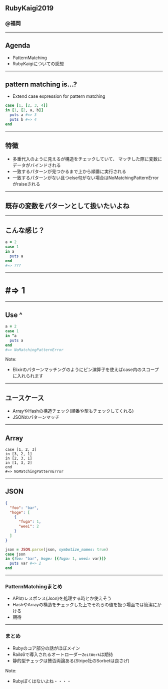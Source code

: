 ## RubyKaigi2019  
### @福岡  

---

## Agenda
- PatternMatching
- RubyKaigiについての感想

---
## pattern matching is...?

- Extend case expression for pattern matching

```ruby
case [1, [2, 3, 4]]
in [1, [2, a, b]]
  puts a #=> 3
  puts b #=> 4
end
```
---
## 特徴
- 多重代入のように見えるが構造をチェックしていて、
マッチした際に変数にデータがバインドされる
- 一致するパターンが見つかるまで上から順番に実行される
- 一致するパターンがない且つelse句がない場合はNoMatchingPatternErrorがraiseされる
---
## 既存の変数をパターンとして扱いたいよね
---
## こんな感じ？
```ruby
a = 2
case 1
in a
  puts a
end
#=> ???
```
---
# #=> 1
---
## Use ^
```ruby
a = 2
case 1
in ^a
  puts a
end
#=> NoMatchingPatternError
```
Note:
- Elixirのパターンマッチングのようにピン演算子を使えばcase内のスコープに入れられます
---
## ユースケース
- ArrayやHashの構造チェック(順番や型もチェックしてくれる)
- JSONのパターンマッチ

--- 
## Array
```rubyは良さげ
case [1, 2, 3]
in [3, 2, 1]
in [2, 3, 1]
in [1, 3, 2]
end
#=> NoMatchingPatternError

```

---
## JSON
```json
{
  "foo": "bar",
  "hoge": [
    {
      "fuga": 1,
      "weei": 2
    }
  ]
}
```

```ruby
json = JSON.parse(json, symbolize_names: true)
case json
in {foo: "bar", hoge: [{fuga: 1, weei: var}]}
  puts var #=> 2
end
```
---
### PatternMatchingまとめ
- APIのレスポンス(Json)を処理する時とか使えそう
- HashやArrayの構造をチェックした上でそれらの値を扱う場面では簡潔にかける
- 期待
---
### まとめ
- Rubyのコア部分の話がほぼメイン
- Rails6で導入されるオートローダー`ZeitWerk`は期待
- 静的型チェックは賛否両論ある(Stripe社のSorbetは良さげ)

Note:
- Rubyぽくはないよね・・・・
